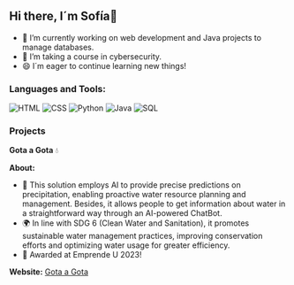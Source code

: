 ## Hi there, I´m Sofía👋
- 🔭 I’m currently working on web development and Java projects to manage databases.
- 💬 I’m taking a course in cybersecurity.
- 😄 I´m eager to continue learning new things!

### Languages and Tools:
![HTML](https://img.shields.io/badge/-HTML-orange)
![CSS](https://img.shields.io/badge/-CSS-blue)
![Python](https://img.shields.io/badge/-Python-green)
![Java](https://img.shields.io/badge/-Java-red)
![SQL](https://img.shields.io/badge/-SQL-blueviolet)

### Projects 
**Gota a Gota** 💧

**About:** 
- 🤖 This solution employs AI to provide precise predictions on precipitation, enabling proactive water resource planning and management. Besides, it allows people to get information about water in a straightforward way through an AI-powered ChatBot.
- 🌍 In line with SDG 6 (Clean Water and Sanitation), it promotes sustainable water management practices, improving conservation efforts and optimizing water usage for greater efficiency.
- 🥈 Awarded at Emprende U 2023!

**Website:** [Gota a Gota](https://gota-a-gota.vercel.app)


<!--
**SP0-6/SP0-6** is a ✨ _special_ ✨ repository because its `README.md` (this file) appears on your GitHub profile.

Here are some ideas to get you started:

- 🔭 I’m currently working on ...
- 🌱 I’m currently learning ...
- 👯 I’m looking to collaborate on ...
- 🤔 I’m looking for help with ...
- 💬 Ask me about ...
- 📫 How to reach me: ...
- 😄 Pronouns: ...
- ⚡ Fun fact: ...
-->
